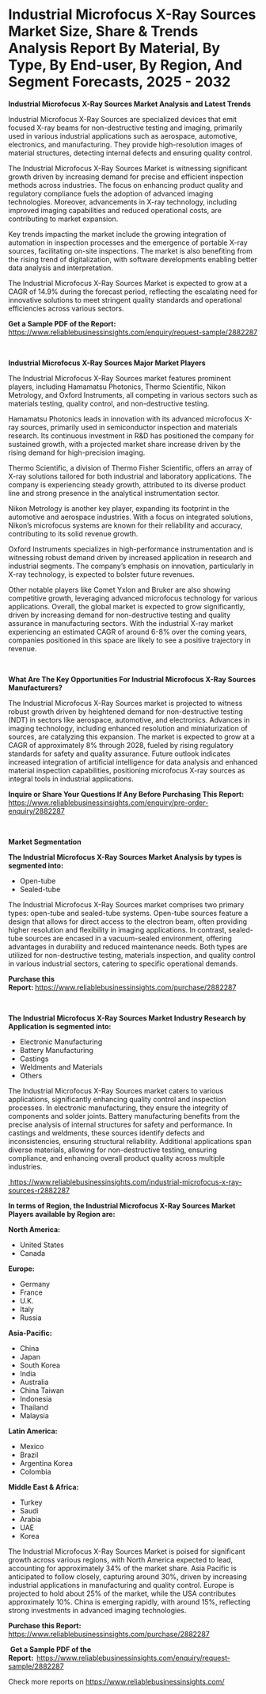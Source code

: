 <p><h1>Industrial Microfocus X-Ray Sources Market Size, Share & Trends Analysis Report By Material, By Type, By End-user, By Region, And Segment Forecasts, 2025 - 2032</h1></p><p><strong>Industrial Microfocus X-Ray Sources Market Analysis and Latest Trends</strong></p>
<p><p>Industrial Microfocus X-Ray Sources are specialized devices that emit focused X-ray beams for non-destructive testing and imaging, primarily used in various industrial applications such as aerospace, automotive, electronics, and manufacturing. They provide high-resolution images of material structures, detecting internal defects and ensuring quality control.</p><p>The Industrial Microfocus X-Ray Sources Market is witnessing significant growth driven by increasing demand for precise and efficient inspection methods across industries. The focus on enhancing product quality and regulatory compliance fuels the adoption of advanced imaging technologies. Moreover, advancements in X-ray technology, including improved imaging capabilities and reduced operational costs, are contributing to market expansion.</p><p>Key trends impacting the market include the growing integration of automation in inspection processes and the emergence of portable X-ray sources, facilitating on-site inspections. The market is also benefiting from the rising trend of digitalization, with software developments enabling better data analysis and interpretation.</p><p>The Industrial Microfocus X-Ray Sources Market is expected to grow at a CAGR of 14.9% during the forecast period, reflecting the escalating need for innovative solutions to meet stringent quality standards and operational efficiencies across various sectors.</p></p>
<p><strong>Get a Sample PDF of the Report:&nbsp;</strong> <a href="https://www.reliablebusinessinsights.com/enquiry/request-sample/2882287?utm_campaign=2253&utm_medium=2&utm_source=Github&utm_content=ia&utm_term=13032025&utm_id=industrial-microfocus-x-ray-sources">https://www.reliablebusinessinsights.com/enquiry/request-sample/2882287</a></p>
<p>&nbsp;</p>
<p><strong>Industrial Microfocus X-Ray Sources Major Market Players</strong></p>
<p><p>The Industrial Microfocus X-Ray Sources market features prominent players, including Hamamatsu Photonics, Thermo Scientific, Nikon Metrology, and Oxford Instruments, all competing in various sectors such as materials testing, quality control, and non-destructive testing.</p><p>Hamamatsu Photonics leads in innovation with its advanced microfocus X-ray sources, primarily used in semiconductor inspection and materials research. Its continuous investment in R&D has positioned the company for sustained growth, with a projected market share increase driven by the rising demand for high-precision imaging.</p><p>Thermo Scientific, a division of Thermo Fisher Scientific, offers an array of X-ray solutions tailored for both industrial and laboratory applications. The company is experiencing steady growth, attributed to its diverse product line and strong presence in the analytical instrumentation sector. </p><p>Nikon Metrology is another key player, expanding its footprint in the automotive and aerospace industries. With a focus on integrated solutions, Nikon’s microfocus systems are known for their reliability and accuracy, contributing to its solid revenue growth. </p><p>Oxford Instruments specializes in high-performance instrumentation and is witnessing robust demand driven by increased application in research and industrial segments. The company’s emphasis on innovation, particularly in X-ray technology, is expected to bolster future revenues.</p><p>Other notable players like Comet Yxlon and Bruker are also showing competitive growth, leveraging advanced microfocus technology for various applications. Overall, the global market is expected to grow significantly, driven by increasing demand for non-destructive testing and quality assurance in manufacturing sectors. With the industrial X-ray market experiencing an estimated CAGR of around 6-8% over the coming years, companies positioned in this space are likely to see a positive trajectory in revenue.</p></p>
<p>&nbsp;</p>
<p><strong>What Are The Key Opportunities For Industrial Microfocus X-Ray Sources Manufacturers?</strong></p>
<p><p>The Industrial Microfocus X-Ray Sources market is projected to witness robust growth driven by heightened demand for non-destructive testing (NDT) in sectors like aerospace, automotive, and electronics. Advances in imaging technology, including enhanced resolution and miniaturization of sources, are catalyzing this expansion. The market is expected to grow at a CAGR of approximately 8% through 2028, fueled by rising regulatory standards for safety and quality assurance. Future outlook indicates increased integration of artificial intelligence for data analysis and enhanced material inspection capabilities, positioning microfocus X-ray sources as integral tools in industrial applications.</p></p>
<p><strong>Inquire or Share Your Questions If Any Before Purchasing This Report:</strong> <a href="https://www.reliablebusinessinsights.com/enquiry/pre-order-enquiry/2882287?utm_campaign=2253&utm_medium=2&utm_source=Github&utm_content=ia&utm_term=13032025&utm_id=industrial-microfocus-x-ray-sources">https://www.reliablebusinessinsights.com/enquiry/pre-order-enquiry/2882287</a></p>
<p>&nbsp;</p>
<p><strong>Market Segmentation</strong></p>
<p><strong>The Industrial Microfocus X-Ray Sources Market Analysis by types is segmented into:</strong></p>
<p><ul><li>Open-tube</li><li>Sealed-tube</li></ul></p>
<p><p>The Industrial Microfocus X-Ray Sources market comprises two primary types: open-tube and sealed-tube systems. Open-tube sources feature a design that allows for direct access to the electron beam, often providing higher resolution and flexibility in imaging applications. In contrast, sealed-tube sources are encased in a vacuum-sealed environment, offering advantages in durability and reduced maintenance needs. Both types are utilized for non-destructive testing, materials inspection, and quality control in various industrial sectors, catering to specific operational demands.</p></p>
<p><strong>Purchase this Report:&nbsp;</strong><a href="https://www.reliablebusinessinsights.com/purchase/2882287?utm_campaign=2253&utm_medium=2&utm_source=Github&utm_content=ia&utm_term=13032025&utm_id=industrial-microfocus-x-ray-sources">https://www.reliablebusinessinsights.com/purchase/2882287</a></p>
<p>&nbsp;</p>
<p><strong>The Industrial Microfocus X-Ray Sources Market Industry Research by Application is segmented into:</strong></p>
<p><ul><li>Electronic Manufacturing</li><li>Battery Manufacturing</li><li>Castings</li><li>Weldments and Materials</li><li>Others</li></ul></p>
<p><p>The Industrial Microfocus X-Ray Sources market caters to various applications, significantly enhancing quality control and inspection processes. In electronic manufacturing, they ensure the integrity of components and solder joints. Battery manufacturing benefits from the precise analysis of internal structures for safety and performance. In castings and weldments, these sources identify defects and inconsistencies, ensuring structural reliability. Additional applications span diverse materials, allowing for non-destructive testing, ensuring compliance, and enhancing overall product quality across multiple industries.</p></p>
<p><a href="https://www.reliablebusinessinsights.com/industrial-microfocus-x-ray-sources-r2882287?utm_campaign=2253&utm_medium=2&utm_source=Github&utm_content=ia&utm_term=13032025&utm_id=industrial-microfocus-x-ray-sources">&nbsp;https://www.reliablebusinessinsights.com/industrial-microfocus-x-ray-sources-r2882287</a></p>
<p><strong>In terms of Region, the Industrial Microfocus X-Ray Sources Market Players available by Region are:</strong></p>
<p>
    <p> <strong> North America: </strong>
        <ul>
            <li>United States</li>
            <li>Canada</li>
        </ul>
        </p> 
    <p> <strong> Europe: </strong>
        <ul>
            <li>Germany</li>
            <li>France</li>
            <li>U.K.</li>
            <li>Italy</li>
            <li>Russia</li>
        </ul>
        </p> 
    <p> <strong> Asia-Pacific: </strong>
        <ul>
            <li>China</li>
            <li>Japan</li>
            <li>South Korea</li>
            <li>India</li>
            <li>Australia</li>
            <li>China Taiwan</li>
            <li>Indonesia</li>
            <li>Thailand</li>
            <li>Malaysia</li>
        </ul>
        </p> 
    <p> <strong> Latin America: </strong>
        <ul>
            <li>Mexico</li>
            <li>Brazil</li>
            <li>Argentina Korea</li>
            <li>Colombia</li>
        </ul>
        </p> 
    <p> <strong> Middle East & Africa: </strong>
        <ul>
            <li>Turkey</li>
            <li>Saudi</li>
            <li>Arabia</li>
            <li>UAE</li>
            <li>Korea</li>
        </ul>
    </p>
    </p>
<p><p>The Industrial Microfocus X-Ray Sources Market is poised for significant growth across various regions, with North America expected to lead, accounting for approximately 34% of the market share. Asia Pacific is anticipated to follow closely, capturing around 30%, driven by increasing industrial applications in manufacturing and quality control. Europe is projected to hold about 25% of the market, while the USA contributes approximately 10%. China is emerging rapidly, with around 15%, reflecting strong investments in advanced imaging technologies.</p></p>
<p><strong>Purchase this Report: </strong><a href="https://www.reliablebusinessinsights.com/purchase/2882287?utm_campaign=2253&utm_medium=2&utm_source=Github&utm_content=ia&utm_term=13032025&utm_id=industrial-microfocus-x-ray-sources">https://www.reliablebusinessinsights.com/purchase/2882287</a></p>
<p>&nbsp;<strong>Get a Sample PDF of the Report:&nbsp;&nbsp;</strong><a href="https://www.reliablebusinessinsights.com/enquiry/request-sample/2882287?utm_campaign=2253&utm_medium=2&utm_source=Github&utm_content=ia&utm_term=13032025&utm_id=industrial-microfocus-x-ray-sources">https://www.reliablebusinessinsights.com/enquiry/request-sample/2882287</a></p>
<p><strong></strong></p>
<p>Check more reports on <a href="https://www.reliablebusinessinsights.com/?utm_campaign=2253&utm_medium=2&utm_source=Github&utm_content=ia&utm_term=13032025&utm_id=industrial-microfocus-x-ray-sources">https://www.reliablebusinessinsights.com/</a></p>